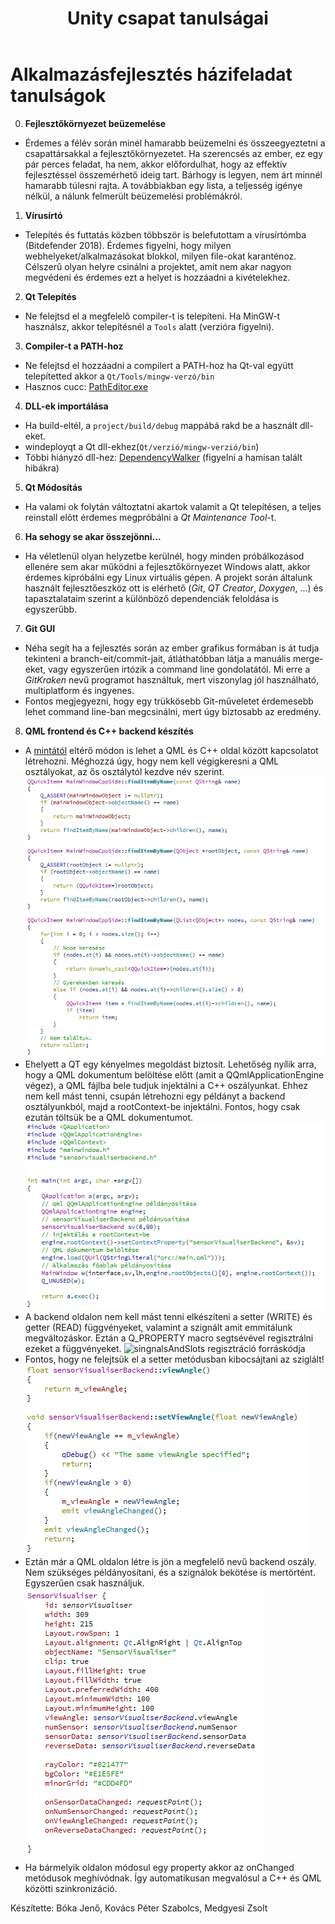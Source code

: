 ﻿---
layout: default
codename: AlkFejlHf20
title: Unity csapat tanulságai
tags: alkfejl afhf skipfromindex
authors: Bóka Jenő, Kovács Péter Szabolcs, Medgyesi Zsolt
---

# Alkalmazásfejlesztés házifeladat tanulságok

0. **Fejlesztőkörnyezet beüzemelése**
 * Érdemes a félév során minél hamarabb beüzemelni és összeegyeztetni a csapattársakkal a fejlesztőkörnyezetet. Ha szerencsés az ember, ez egy pár perces feladat, ha nem, akkor előfordulhat, hogy az effektív fejlesztéssel összemérhető ideig tart. Bárhogy is legyen, nem árt minnél hamarabb túlesni rajta. A továbbiakban egy lista, a teljesség igénye nélkül, a nálunk felmerült beüzemelési problémákról.

1. **Vírusírtó**
 * Telepítés és futtatás közben többször is belefutottam a vírusírtómba (Bitdefender 2018). Érdemes figyelni, hogy milyen webhelyeket/alkalmazásokat blokkol,
milyen file-okat karanténoz. Célszerû olyan helyre csinálni a projektet, amit nem akar nagyon megvédeni és érdemes ezt a helyet is hozzáadni a kivételekhez.
2. **Qt Telepítés** 
 * Ne felejtsd el a megfelelõ compiler-t is telepíteni.
Ha MinGW-t használsz, akkor telepítésnél a `Tools` alatt (verzióra figyelni).

3. **Compiler-t a PATH-hoz**
 * Ne felejtsd el hozzáadni a compilert a PATH-hoz
ha Qt-val együtt telepítetted akkor a `Qt/Tools/mingw-verzó/bin`
 * Hasznos cucc: [PathEditor.exe](https://patheditor2.codeplex.com/)

4. **DLL-ek importálása**
 * Ha build-eltél, a `project/build/debug` mappábá rakd be a használt dll-eket.
 * windeployqt a Qt dll-ekhez(`Qt/verzió/mingw-verzió/bin`)
 * Többi hiányzó dll-hez: [DependencyWalker](http://www.dependencywalker.com/) (figyelni a hamisan talált hibákra)

5. **Qt Módosítás**
 * Ha valami ok folytán változtatni akartok valamit a Qt telepítésen, a teljes reinstall elõtt érdemes megpróbálni a *Qt Maintenance Tool*-t.

6. **Ha sehogy se akar összejönni...**
 * Ha véletlenül olyan helyzetbe kerülnél, hogy minden próbálkozásod ellenére sem akar működni a fejlesztőkörnyezet Windows alatt, akkor érdemes kipróbálni egy Linux virtuális gépen. A projekt során általunk használt fejlesztőeszköz ott is elérhető (*Git*, *QT Creator*, *Doxygen*, ...) és tapasztalataim szerint a különböző dependenciák feloldása is egyszerűbb.

7. **Git GUI**
 * Néha segít ha a fejlesztés során az ember grafikus formában is át tudja tekinteni a branch-eit/commit-jait, átláthatóbban látja a manuális merge-eket, vagy egyszerűen irtózik a command line gondolatától. Mi erre a *GitKraken* nevű programot használtuk, mert viszonylag jól használható, multiplatform és ingyenes.
 * Fontos megjegyezni, hogy egy trükkösebb Git-műveletet érdemesebb lehet command line-ban megcsinálni, mert úgy biztosabb az eredmény.

8. **QML frontend és C++ backend készítés**
 * A [mintától](https://github.com/csorbakristof/alkalmazasfejlesztes/tree/master/QmlControlKupac) eltérő módon is lehet a QML és C++ oldal között kapcsolatot létrehozni. Méghozzá úgy, hogy nem kell végigkeresni a QML osztályokat, az ős osztálytól kezdve név szerint.
  ![findItemByName metódus forráskódja](.\diagrams\findItemByName.png)
  * Ehelyett a QT egy kényelmes megoldást biztosít. Lehetőség nyílik arra, hogy a QML dokumentum belöltése előtt (amit a QQmlApplicationEngine végez), a QML fájlba bele tudjuk injektálni a C++ oszályunkat.
 Ehhez nem kell mást tenni, csupán létrehozni egy példányt a backend osztályunkból, majd a rootContext-be injektálni. Fontos, hogy csak ezután töltsük be a QML dokumentumot.
  ![QmlInjection forráskódja](.\diagrams\QmlInjection.png)
  * A backend oldalon nem kell mást tenni elkészíteni a setter (WRITE) és getter (READ) függvényeket, valamint a szignált amit emmitálunk megváltozáskor. Eztán a  Q_PROPERTY macro segtsévével regisztrálni ezeket a függvényeket.
  ![singnalsAndSlots regisztráció forráskódja](.\diagrams\singnalsAndSlots.png)
  * Fontos, hogy ne felejtsük el a setter metódusban kibocsájtani az sziglált!
  ![seter getter implementacio](.\diagrams\implementacio.png)
  * Eztán már a QML oldalon létre is jön a megfelelő nevű backend oszály. Nem szükséges példányosítani, és a szignálok bekötése is mertörtént. Egyszerűen csak használjuk.
  ![qml oldali implementacio](.\diagrams\qmlSide.png)
  * Ha bármelyik oldalon módosul egy property akkor az onChanged metódusok meghívódnak. Így automatikusan megvalósul a C++ és QML közötti szinkronizáció.
  
Készítette: Bóka Jenő, Kovács Péter Szabolcs, Medgyesi Zsolt
 
